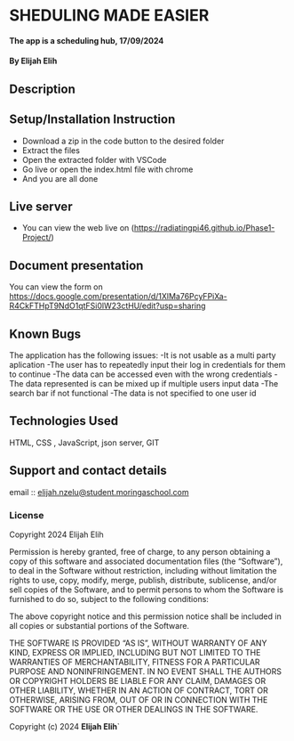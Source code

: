 # SHEDULING MADE EASIER
#### The app is a scheduling hub, 17/09/2024
#### **By Elijah Elih**
## Description


## Setup/Installation Instruction
* Download a zip in the code button to the desired folder
* Extract the files
* Open the extracted folder with VSCode
* Go live or open the index.html file with chrome
* And you are all done

## Live server
* You can view the web live on (https://radiatingpi46.github.io/Phase1-Project/)

## Document presentation
You can view the form on https://docs.google.com/presentation/d/1XlMa76PcyFPiXa-R4CkFTHpT9NdO1qtFSi0lW23ctHU/edit?usp=sharing

## Known Bugs
The application has the following issues:
    -It is not usable as a multi party aplication
    -The user has to repeatedly input their log in credentials for them to continue
    -The data can be accessed even with the wrong credentials
    -The data represented is can be mixed up if multiple users input data
    -The search bar if not functional
    -The data is not specified to one user id

## Technologies Used
HTML, CSS , JavaScript, json server, GIT

## Support and contact details
email :: elijah.nzelu@student.moringaschool.com

### License
Copyright 2024 Elijah Elih

Permission is hereby granted, free of charge, to any person obtaining a copy of this software and associated documentation files (the “Software”), to deal in the Software without restriction, including without limitation the rights to use, copy, modify, merge, publish, distribute, sublicense, and/or sell copies of the Software, and to permit persons to whom the Software is furnished to do so, subject to the following conditions:

The above copyright notice and this permission notice shall be included in all copies or substantial portions of the Software.

THE SOFTWARE IS PROVIDED “AS IS”, WITHOUT WARRANTY OF ANY KIND, EXPRESS OR IMPLIED, INCLUDING BUT NOT LIMITED TO THE WARRANTIES OF MERCHANTABILITY, FITNESS FOR A PARTICULAR PURPOSE AND NONINFRINGEMENT. IN NO EVENT SHALL THE AUTHORS OR COPYRIGHT HOLDERS BE LIABLE FOR ANY CLAIM, DAMAGES OR OTHER LIABILITY, WHETHER IN AN ACTION OF CONTRACT, TORT OR OTHERWISE, ARISING FROM, OUT OF OR IN CONNECTION WITH THE SOFTWARE OR THE USE OR OTHER DEALINGS IN THE SOFTWARE.

Copyright (c) 2024 **Elijah Elih**`